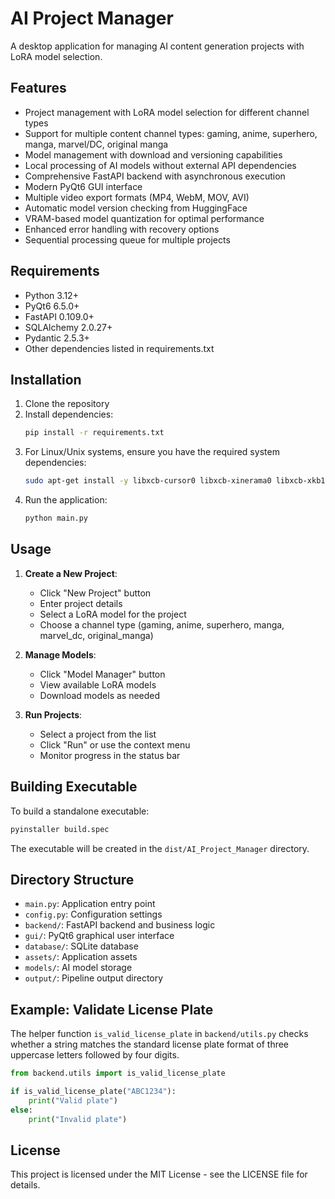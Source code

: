 # AI Project Manager

A desktop application for managing AI content generation projects with LoRA model selection.

## Features

- Project management with LoRA model selection for different channel types
- Support for multiple content channel types: gaming, anime, superhero, manga, marvel/DC, original manga
- Model management with download and versioning capabilities
- Local processing of AI models without external API dependencies
- Comprehensive FastAPI backend with asynchronous execution
- Modern PyQt6 GUI interface
- Multiple video export formats (MP4, WebM, MOV, AVI)
- Automatic model version checking from HuggingFace
- VRAM-based model quantization for optimal performance
- Enhanced error handling with recovery options
- Sequential processing queue for multiple projects

## Requirements

- Python 3.12+
- PyQt6 6.5.0+
- FastAPI 0.109.0+
- SQLAlchemy 2.0.27+
- Pydantic 2.5.3+
- Other dependencies listed in requirements.txt

## Installation

1. Clone the repository
2. Install dependencies: 
   ```bash
   pip install -r requirements.txt
   ```
3. For Linux/Unix systems, ensure you have the required system dependencies:
   ```bash
   sudo apt-get install -y libxcb-cursor0 libxcb-xinerama0 libxcb-xkb1 libxcb-shape0 libxcb-icccm4 libxcb-keysyms1 libxcb-image0 libxcb-render-util0 libxcb-randr0 libxcb-sync1 libxcb-xfixes0 libxkbcommon-x11-0
   ```
4. Run the application: 
   ```bash
   python main.py
   ```

## Usage

1. **Create a New Project**:
   - Click "New Project" button
   - Enter project details
   - Select a LoRA model for the project
   - Choose a channel type (gaming, anime, superhero, manga, marvel_dc, original_manga)

2. **Manage Models**:
   - Click "Model Manager" button
   - View available LoRA models
   - Download models as needed

3. **Run Projects**:
   - Select a project from the list
   - Click "Run" or use the context menu
   - Monitor progress in the status bar

## Building Executable

To build a standalone executable:

```bash
pyinstaller build.spec
```

The executable will be created in the `dist/AI_Project_Manager` directory.

## Directory Structure

- `main.py`: Application entry point
- `config.py`: Configuration settings
- `backend/`: FastAPI backend and business logic
- `gui/`: PyQt6 graphical user interface
- `database/`: SQLite database
- `assets/`: Application assets
- `models/`: AI model storage
- `output/`: Pipeline output directory

## Example: Validate License Plate

The helper function `is_valid_license_plate` in `backend/utils.py` checks
whether a string matches the standard license plate format of three uppercase
letters followed by four digits.

```python
from backend.utils import is_valid_license_plate

if is_valid_license_plate("ABC1234"):
    print("Valid plate")
else:
    print("Invalid plate")
```

## License

This project is licensed under the MIT License - see the LICENSE file for details.
